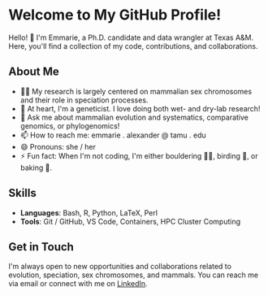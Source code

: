 # Welcome to My GitHub Profile!

Hello! 👋 I'm Emmarie, a Ph.D. candidate and data wrangler at Texas A&M. Here, you'll find a collection of my code, contributions, and collaborations.

## About Me

- 👩‍🔬 My research is largely centered on mammalian sex chromosomes and their role in speciation processes.
- 🧬 At heart, I'm a geneticist. I love doing both wet- and dry-lab research!
- 💬 Ask me about mammalian evolution and systematics, comparative genomics, or phylogenomics!
- 📫 How to reach me: emmarie . alexander @ tamu . edu
- 😄 Pronouns: she / her
- ⚡ Fun fact: When I'm not coding, I'm either bouldering 🧗‍♀️, birding 🦉, or baking 🍪. 

## Skills

- **Languages**: Bash, R, Python, LaTeX, Perl
- **Tools**: Git / GitHub, VS Code, Containers, HPC Cluster Computing

## Get in Touch

I'm always open to new opportunities and collaborations related to evolution, speciation, sex chromosomes, and mammals. You can reach me via email or connect with me on [LinkedIn](https://www.linkedin.com/in/emmarie-alexander).
